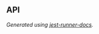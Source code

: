 <!-- docks-start -->

## API

_Generated using [jest-runner-docs](https://github.com/tunnckoCore/opensource/tree/master/packages/jest-runner-docs)._

<!-- docks-end -->
